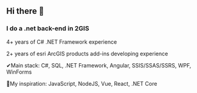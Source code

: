 ## Hi there 👋
### I do a .net back-end in 2GIS

<!--
**aslepenkov/aslepenkov** is a ✨ _special_ ✨ repository because its `README.md` (this file) appears on your GitHub profile.

Here are some ideas to get you started:

- 🔭 I’m currently working on ...
- 🌱 I’m currently learning ...
- 👯 I’m looking to collaborate on ...
- 🤔 I’m looking for help with ...
- 💬 Ask me about ...
- 📫 How to reach me: ...
- 😄 Pronouns: ...
- ⚡ Fun fact: ...
-->

4+ years of C# .NET Framework experience

2+ years of esri ArcGIS products add-ins developing experience

✔Main stack: C#, SQL, .NET Framework, Angular, SSIS/SSAS/SSRS, WPF, WinForms

🎯My inspiration: JavaScript, NodeJS, Vue, React, .NET Core
